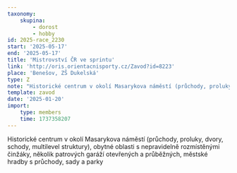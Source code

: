 ```yaml
---
taxonomy:
    skupina:
        - dorost
        - hobby
id: 2025-race_2230
start: '2025-05-17'
end: '2025-05-17'
title: 'Mistrovství ČR ve sprintu'
link: 'http://oris.orientacnisporty.cz/Zavod?id=8223'
place: 'Benešov, ZŠ Dukelská'
type: Z
note: "Historické centrum v okolí Masarykova náměstí (průchody, proluky, dvory, schody,\r\nmultilevel struktury), obytné oblasti s nepravidelně rozmístěnými činžáky, několik\r\npatrových garáží otevřených a průběžných, městské hradby s průchody, sady a parky"
template: zavod
date: '2025-01-20'
import:
    type: members
    time: 1737358207
---
```


Historické centrum v okolí Masarykova náměstí (průchody, proluky, dvory, schody,
multilevel struktury), obytné oblasti s nepravidelně rozmístěnými činžáky, několik
patrových garáží otevřených a průběžných, městské hradby s průchody, sady a parky

